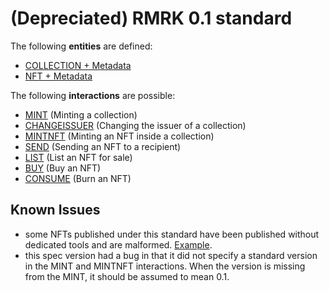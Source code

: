 # (Depreciated) RMRK 0.1 standard

The following **entities** are defined:

- [COLLECTION + Metadata](entities/collection.md)
- [NFT + Metadata](entities/nft.md)

The following **interactions** are possible:

- [MINT](interactions/mint.md) (Minting a collection)
- [CHANGEISSUER](interactions/changeissuer.md) (Changing the issuer of a collection)
- [MINTNFT](interactions/mintnft.md) (Minting an NFT inside a collection)
- [SEND](interactions/send.md) (Sending an NFT to a recipient)
- [LIST](interactions/list.md) (List an NFT for sale)
- [BUY](interactions/buy.md) (Buy an NFT)
- [CONSUME](interactions/consume.md) (Burn an NFT)

## Known Issues

- some NFTs published under this standard have been published without dedicated tools and are
  malformed.
  [Example](https://kusama.subscan.io/extrinsic/0xb8396caf702b3197cd6286b8d7424b255dd79e1e4d49e4a05ee66cae8d4bb3f3).
- this spec version had a bug in that it did not specify a standard version in the MINT and MINTNFT
  interactions. When the version is missing from the MINT, it should be assumed to mean 0.1.
